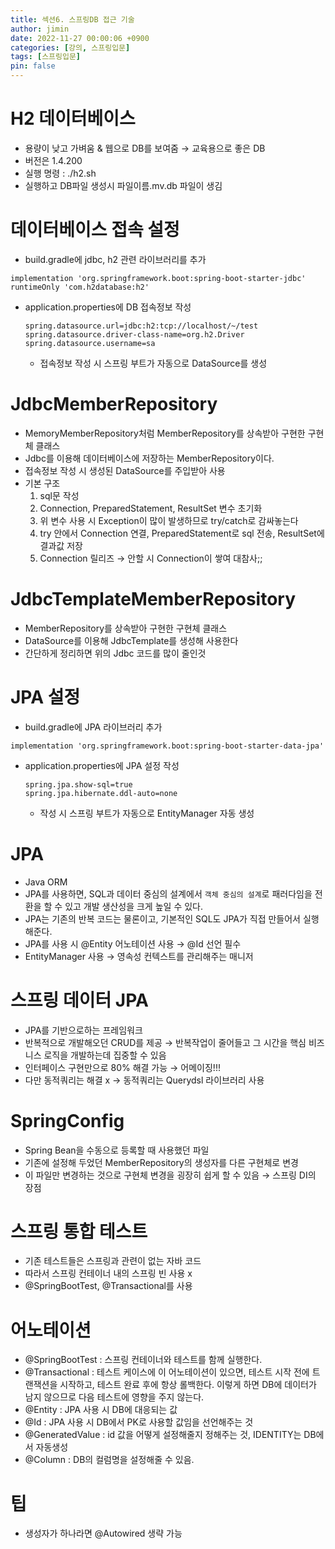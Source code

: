 ```yaml
---
title: 섹션6. 스프링DB 접근 기술
author: jimin
date: 2022-11-27 00:00:06 +0900
categories: [강의, 스프링입문]
tags: [스프링입문]
pin: false 
---
```


# H2 데이터베이스

- 용량이 낮고 가벼움 & 웹으로 DB를 보여줌 → 교육용으로 좋은 DB
- 버전은 1.4.200
- 실행 명령 : ./h2.sh
- 실행하고 DB파일 생성시 파일이름.mv.db 파일이 생김

# 데이터베이스 접속 설정

- build.gradle에 jdbc, h2 관련 라이브러리를 추가

```
implementation 'org.springframework.boot:spring-boot-starter-jdbc'
runtimeOnly 'com.h2database:h2'
```

- application.properties에 DB 접속정보 작성
    
    ```
    spring.datasource.url=jdbc:h2:tcp://localhost/~/test
    spring.datasource.driver-class-name=org.h2.Driver
    spring.datasource.username=sa
    ```
    
    - 접속정보 작성 시 스프링 부트가 자동으로 DataSource를 생성

# JdbcMemberRepository

- MemoryMemberRepository처럼 MemberRepository를 상속받아 구현한 구현체 클래스
- Jdbc를 이용해 데이터베이스에 저장하는 MemberRepository이다.
- 접속정보 작성 시 생성된 DataSource를 주입받아 사용
- 기본 구조
    1. sql문 작성
    2. Connection, PreparedStatement, ResultSet 변수 초기화
    3. 위 변수 사용 시 Exception이 많이 발생하므로 try/catch로 감싸놓는다
    4. try 안에서 Connection 연결, PreparedStatement로 sql 전송, ResultSet에 결과값 저장
    5. Connection 릴리즈 → 안할 시 Connection이 쌓여 대참사;;

# JdbcTemplateMemberRepository

- MemberRepository를 상속받아 구현한 구현체 클래스
- DataSource를 이용해 JdbcTemplate를 생성해 사용한다
- 간단하게 정리하면 위의 Jdbc 코드를 많이 줄인것

# JPA 설정

- build.gradle에 JPA 라이브러리 추가

```
implementation 'org.springframework.boot:spring-boot-starter-data-jpa'
```

- application.properties에 JPA 설정 작성
    
    ```
    spring.jpa.show-sql=true
    spring.jpa.hibernate.ddl-auto=none
    ```
    
    - 작성 시 스프링 부트가 자동으로 EntityManager 자동 생성

# JPA

- Java ORM
- JPA를 사용하면, SQL과 데이터 중심의 설계에서 `객체 중심의 설계`로 패러다임을 전환을 할 수 있고 개발 생산성을 크게 높일 수 있다.
- JPA는 기존의 반복 코드는 물론이고, 기본적인 SQL도 JPA가 직접 만들어서 실행해준다.
- JPA를 사용 시 @Entity 어노테이션 사용 → @Id 선언 필수
- EntityManager 사용 → 영속성 컨텍스트를 관리해주는 매니저

# 스프링 데이터 JPA

- JPA를 기반으로하는 프레임워크
- 반복적으로 개발해오던 CRUD를 제공 → 반복작업이 줄어들고 그 시간을 핵심 비즈니스 로직을 개발하는데 집중할 수 있음
- 인터페이스 구현만으로 80% 해결 가능 → 어메이징!!!
- 다만 동적쿼리는 해결 x → 동적쿼리는 Querydsl 라이브러리 사용

# SpringConfig

- Spring Bean을 수동으로 등록할 때 사용했던 파일
- 기존에 설정해 두었던 MemberRepository의 생성자를 다른 구현체로 변경
- 이 파일만 변경하는 것으로 구현체 변경을 굉장히 쉽게 할 수 있음 → 스프링 DI의 장점

# 스프링 통합 테스트

- 기존 테스트들은 스프링과 관련이 없는 자바 코드
- 따라서 스프링 컨테이너 내의 스프링 빈 사용 x
- @SpringBootTest, @Transactional를 사용

# 어노테이션

- @SpringBootTest : 스프링 컨테이너와 테스트를 함께 실행한다.
- @Transactional : 테스트 케이스에 이 어노테이션이 있으면, 테스트 시작 전에 트랜잭션을 시작하고, 테스트 완료 후에 항상 롤백한다. 이렇게 하면 DB에 데이터가 남지 않으므로 다음 테스트에 영향을 주지 않는다.
- @Entity : JPA 사용 시 DB에 대응되는 값
- @Id : JPA 사용 시 DB에서 PK로 사용할 값임을 선언해주는 것
- @GeneratedValue : id 값을 어떻게 설정해줄지 정해주는 것, IDENTITY는 DB에서 자동생성
- @Column : DB의 컬럼명을 설정해줄 수 있음.

# 팁

- 생성자가 하나라면 @Autowired 생략 가능